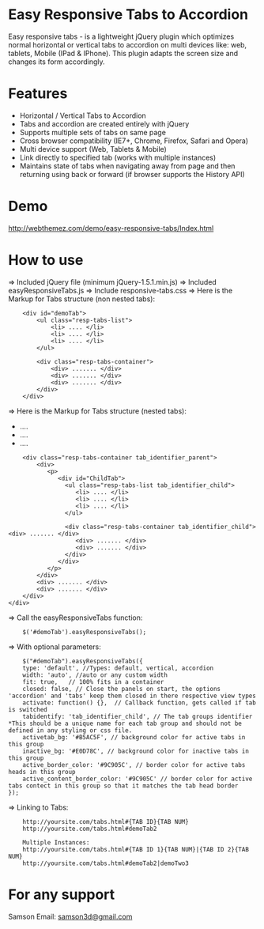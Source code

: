 Easy Responsive Tabs to Accordion
=================================

Easy responsive tabs - is a lightweight jQuery plugin which optimizes normal horizontal or vertical tabs to accordion on multi devices like: web, tablets, Mobile (IPad &amp; IPhone). This plugin adapts the screen size and changes its form accordingly.


Features
=========

+ Horizontal / Vertical Tabs to Accordion
+ Tabs and accordion are created entirely with jQuery
+ Supports multiple sets of tabs on same page
+ Cross browser compatibility (IE7+, Chrome, Firefox, Safari and Opera)
+ Multi device support (Web, Tablets & Mobile)
+ Link directly to specified tab (works with multiple instances)
+ Maintains state of tabs when navigating away from page and then returning using back or forward (if browser supports the History API)

Demo
====

http://webthemez.com/demo/easy-responsive-tabs/Index.html


How to use
==========

=> Included jQuery file (minimum jQuery-1.5.1.min.js)
=> Included easyResponsiveTabs.js
=> Include responsive-tabs.css
=> Here is the Markup for Tabs structure (non nested tabs):

        <div id="demoTab">          
            <ul class="resp-tabs-list">
                <li> .... </li>
                <li> .... </li>
                <li> .... </li>
            </ul> 

            <div class="resp-tabs-container">                                                        
                <div> ....... </div>
                <div> ....... </div>
                <div> ....... </div>
            </div>
        </div>    

=> Here is the Markup for Tabs structure (nested tabs):

  <div id="ParentTab">          
        <ul class="resp-tabs-list tab_identifier_parent">
            <li> .... </li>
            <li> .... </li>
            <li> .... </li>
        </ul> 

        <div class="resp-tabs-container tab_identifier_parent">                                                     
            <div>
               <p> 
                  <div id="ChildTab">          
                    <ul class="resp-tabs-list tab_identifier_child">
                       <li> .... </li>
                       <li> .... </li>
                       <li> .... </li>
                    </ul> 

                    <div class="resp-tabs-container tab_identifier_child">                                                                     <div> ....... </div>
                       <div> ....... </div>
                       <div> ....... </div>
                    </div>
                  </div>    
               </p>
            </div>
            <div> ....... </div>
            <div> ....... </div>
        </div>
    </div>  

=> Call the easyResponsiveTabs function:

        $('#demoTab').easyResponsiveTabs();
        
=> With optional parameters:

        $("#demoTab").easyResponsiveTabs({
        type: 'default', //Types: default, vertical, accordion           
        width: 'auto', //auto or any custom width
        fit: true,   // 100% fits in a container
        closed: false, // Close the panels on start, the options 'accordion' and 'tabs' keep them closed in there respective view types
        activate: function() {},  // Callback function, gets called if tab is switched
        tabidentify: 'tab_identifier_child', // The tab groups identifier *This should be a unique name for each tab group and should not be defined in any styling or css file.
        activetab_bg: '#B5AC5F', // background color for active tabs in this group
        inactive_bg: '#E0D78C', // background color for inactive tabs in this group
        active_border_color: '#9C905C', // border color for active tabs heads in this group
        active_content_border_color: '#9C905C' // border color for active tabs contect in this group so that it matches the tab head border
    });

=> Linking to Tabs:
        
        http://yoursite.com/tabs.html#{TAB ID}{TAB NUM}
        http://yoursite.com/tabs.html#demoTab2

        Multiple Instances:
        http://yoursite.com/tabs.html#{TAB ID 1}{TAB NUM}|{TAB ID 2}{TAB NUM}
        http://yoursite.com/tabs.html#demoTab2|demoTwo3

For any support
===============
Samson 
Email: samson3d@gmail.com
